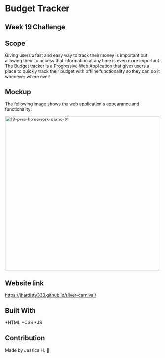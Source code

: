 # Budget Tracker
## Week 19 Challenge

## Scope
Giving users a fast and easy way to track their money is important but allowing them to access that information at any time is even more important. The Budget tracker is a Progressive Web Application that gives users a place to quickly track their budget with offline functionality so they can do it whenever where ever!

## Mockup 
The following image shows the web application's appearance and functionality:

<img width="500" alt="19-pwa-homework-demo-01" src="https://user-images.githubusercontent.com/82549162/133357708-30aa0c45-84ae-4bf6-a841-61f06eb1ec13.png">

## Website link 

https://jhardisty333.github.io/silver-carnival/


## Built With
*HTML *CSS *JS

## Contribution
Made by Jessica H. 🖤
